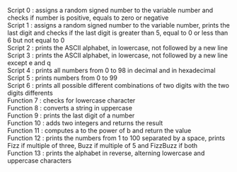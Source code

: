 Script 0 : assigns a random signed number to the variable number and checks if number is positive, equals to zero or negative  
Script 1 : assigns a random signed number to the variable number, prints the last digit and checks if the last digit is greater than 5, equal to 0 or less than 6 but not equal to 0  
Script 2 : prints the ASCII alphabet, in lowercase, not followed by a new line  
Script 3 : prints the ASCII alphabet, in lowercase, not followed by a new line except e and q  
Script 4 : prints all numbers from 0 to 98 in decimal and in hexadecimal  
Script 5 : prints numbers from 0 to 99  
Script 6 : prints all possible different combinations of two digits with the two digits differents  
Function 7 : checks for lowercase character  
Function 8 : converts a string in uppercase  
Function 9 : prints the last digit of a number  
Function 10 : adds two integers and returns the result  
Function 11 : computes a to the power of b and return the value  
Function 12 : prints the numbers from 1 to 100 separated by a space, prints Fizz if multiple of three, Buzz if multiple of 5 and FizzBuzz if both  
Function 13 : prints the alphabet in reverse, alterning lowercase and uppercase characters  
